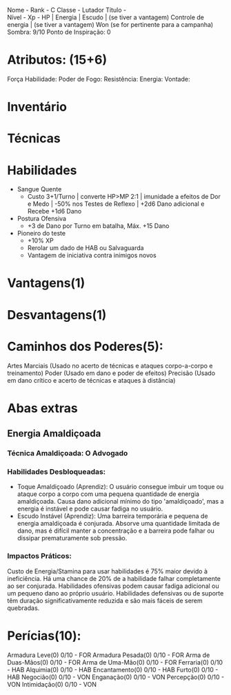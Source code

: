 Nome - 
Rank - C
Classe - Lutador
Título -  
Nível -
Xp - 
HP |
Energia |
Escudo | (se tiver a vantagem)
Controle de energia | (se tiver a vantagem)
Won (se for pertinente para a campanha)
Sombra: 9/10
Ponto de Inspiração: 0

# Atributos: (15+6)
Força 
Habilidade:
Poder de Fogo:
Resistência:
Energia:
Vontade:
# Inventário


# Técnicas 

# Habilidades
- Sangue Quente
	- Custo 3+1/Turno | converte HP>MP 2:1 | imunidade a efeitos de Dor e Medo |  -50% nos Testes de Reflexo | +2d6 Dano adicional e Recebe +1d6 Dano
- Postura Ofensiva
	- +3 de Dano por Turno em batalha, Máx. +15 Dano
- Pioneiro do teste
	- +10% XP
	- Rerolar um dado de HAB ou Salvaguarda
	- Vantagem de iniciativa contra inimigos novos

# Vantagens(1) 


# Desvantagens(1)


# Caminhos dos Poderes(5):
Artes Marciais (Usado no acerto de técnicas e ataques corpo-a-corpo e treinamento)
Poder (Usado em dano e poder de efeitos)
Precisão (Usado em dano crítico e acerto de técnicas e ataques à distância)


# Abas extras
## Energia Amaldiçoada
### Técnica Amaldiçoada: O Advogado
### Habilidades Desbloqueadas:
- Toque Amaldiçoado (Aprendiz): O usuário consegue imbuir um toque ou ataque corpo a corpo com uma pequena quantidade de energia amaldiçoada. Causa dano adicional mínimo do tipo 'amaldiçoado', mas a energia é instável e pode causar fadiga no usuário.
- Escudo Instável (Aprendiz): Uma barreira temporária e pequena de energia amaldiçoada é conjurada. Absorve uma quantidade limitada de dano, mas é difícil manter a concentração e a barreira pode falhar ou dissipar prematuramente sob pressão.
### Impactos Práticos:
Custo de Energia/Stamina para usar habilidades é 75% maior devido à ineficiência.
Há uma chance de 20% de a habilidade falhar completamente ao ser conjurada.
Habilidades ofensivas podem causar fadiga adicional ou um pequeno dano ao próprio usuário.
Habilidades defensivas ou de suporte têm duração significativamente reduzida e são mais fáceis de serem quebradas.

# Perícias(10):
Armadura Leve(0) 0/10 - FOR
Armadura Pesada(0) 0/10 - FOR 
Arma de Duas-Mãos(0) 0/10 - FOR 
Arma de Uma-Mão(0) 0/10 - FOR
Ferraria(0) 0/10 - HAB 
Alquimia(0) 0/10 - HAB 
Encantamento(0) 0/10 - HAB
Furto(0) 0/10 - HAB
Negocião(0) 0/10 - VON 
Enganação(0) 0/10 - VON 
Percepção(0) 0/10 - VON
Intimidação(0) 0/10 - VON 

